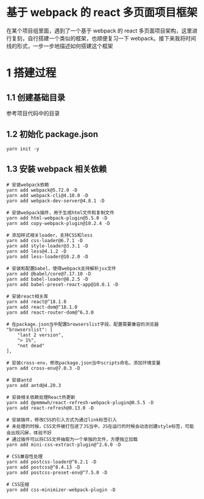 # 基于 webpack 的 react 多页面项目框架

在某个项目组里面，遇到了一个基于 webpack 的 react 多页面项目架构，这里进行复刻，自行搭建一个类似的框架，也顺便复习一下 webpack。接下来我将时间线的形式，一步一步地描述如何搭建这个框架

# 1 搭建过程

## 1.1 创建基础目录

参考项目代码中的目录

## 1.2 初始化 package.json

```shell
yarn init -y
```

## 1.3 安装 webpack 相关依赖

```shell
# 安装webpack依赖
yarn add webpack@5.72.0 -D
yarn add webpack-cli@4.10.0 -D
yarn add webpack-dev-server@4.8.1 -D

# 安装webpack插件，用于生成html文件和复制文件
yarn add html-webpack-plugin@5.5.0 -D
yarn add copy-webpack-plugin@10.2.4 -D

# 添加样式相关loader，支持CSS和less
yarn add css-loader@6.7.1 -D
yarn add style-loader@3.3.1 -D
yarn add less@4.1.2 -D
yarn add less-loader@10.2.0 -D

# 安装和配置babel，使得webpack支持解析jsx文件
yarn add @babel/core@7.17.10 -D
yarn add babel-loader@8.2.5 -D
yarn add babel-preset-react-app@10.0.1 -D

# 安装react相关库
yarn add react@^18.1.0
yarn add react-dom@^18.1.0
yarn add react-router-dom@^6.3.0

# 在package.json当中配置browserslist字段，配置需要兼容的浏览器
"browserslist": [
    "last 2 version",
    "> 1%",
    "not dead"
],

# 安装cross-env，修改package.json当中scripts命名，添加环境变量
yarn add cross-env@7.0.3 -D

# 安装antd
yarn add antd@4.20.3

# 安装相关依赖处理React热更新
yarn add @pmmmwh/react-refresh-webpack-plugin@0.5.5 -D
yarn add react-refresh@0.13.0 -D

# 安装插件，修改CSS的引入方式为通过link标签引入
# 未处理的时候，CSS文件被打包进了JS当中，JS在运行的时候会动态创建style标签，可能会出现闪屏，体验不好
# 通过插件可以将CSS文件抽取为一个单独的文件，方便独立加载
yarn add mini-css-extract-plugin@^2.6.0 -D

# CSS兼容性处理
yarn add postcss-loader@^6.2.1 -D
yarn add postcss@^8.4.13 -D
yarn add postcss-preset-env@^7.5.0 -D

# CSS压缩
yarn add css-minimizer-webpack-plugin -D
```
